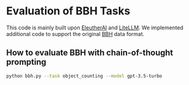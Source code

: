 # Evaluation of BBH Tasks

This code is mainly built upon [EleutherAI](https://github.com/EleutherAI/lm-evaluation-harness/issues?q=gsm8k) and [LiteLLM](https://github.com/BerriAI/litellm). We implemented additional code to support the original [BBH](https://github.com/suzgunmirac/BIG-Bench-Hard) data format.


## How to evaluate BBH with chain-of-thought prompting

```bash
python bbh.py --task object_counting --model gpt-3.5-turbo
```